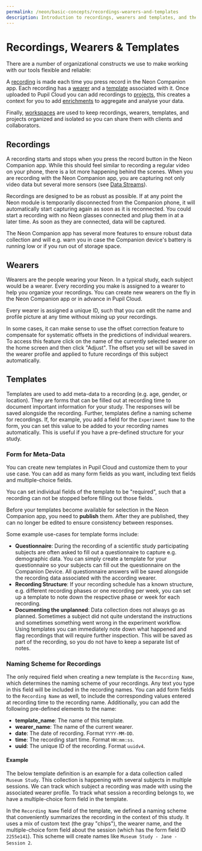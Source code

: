 ```yaml
---
permalink: /neon/basic-concepts/recordings-wearers-and-templates
description: Introduction to recordings, wearers and templates, and their usage in Pupil Cloud.
---
```


# Recordings, Wearers & Templates
There are a number of organizational constructs we use to make working with our tools flexible and reliable:

A [recording](/neon/basic-concepts/recordings-wearers-and-templates/#recordings) is made each time you press record in the Neon Companion app. Each recording has a [wearer](/neon/basic-concepts/recordings-wearers-and-templates/#wearers) and a [template](/neon/basic-concepts/recordings-wearers-and-templates/#templates) associated with it. Once uploaded to Pupil Cloud you can add recordings to [projects](/neon/basic-concepts/projects-and-workspaces/#projects), this creates a context for you to add [enrichments](/neon/enrichments) to aggregate and analyse your data.

Finally, [workspaces](/neon/basic-concepts/projects-and-workspaces/#workspaces) are used to keep recordings, wearers, templates, and projects organized and isolated so you can share them with clients and collaborators.


## Recordings
A recording starts and stops when you press the record button in the Neon Companion app. While this should feel similar to recording a regular video on your phone, there is a lot more happening behind the scenes. When you are recording with the Neon Companion app, you are capturing not only video data but several more sensors (see [Data Streams](/neon/basic-concepts/data-streams)).

Recordings are designed to be as robust as possible. If at any point the Neon module is temporarily disconnected from the Companion phone, it will automatically start capturing again as soon as it is reconnected. You could start a recording with no Neon glasses connected and plug them in at a later time. As soon as they are connected, data will be captured.

The Neon Companion app has several more features to ensure robust data collection and will e.g. warn you in case the Companion device's battery is running low or if you run out of storage space.

## Wearers
Wearers are the people wearing your Neon. In a typical study, each subject would be a wearer. Every recording you make is assigned to a wearer to help you organize your recordings. You can create new wearers on the fly in the Neon Companion app or in advance in Pupil Cloud.

Every wearer is assigned a unique ID, such that you can edit the name and profile picture at any time without mixing up your recordings.

In some cases, it can make sense to use the offset correction feature to compensate for systematic offsets in the predictions of individual wearers. To access this feature click on the name of the currently selected wearer on the home screen and then click "Adjust". The offset you set will be saved in the wearer profile and applied to future recordings of this subject automatically.


## Templates
Templates are used to add meta-data to a recording (e.g. age, gender, or location). They are forms that can be filled out at recording time to document important information for your study. The responses will be saved alongside the recording. Further, templates define a naming scheme for recordings. If, for example, you add a field for the `Experiment Name` to the form, you can set this value to be added to your recording names automatically. This is useful if you have a pre-defined structure for your study.

### Form for Meta-Data
You can create new templates in Pupil Cloud and customize them to your use case. You can add as many form fields as you want, including text fields and multiple-choice fields.

You can set individual fields of the template to be "required", such that a recording can not be stopped before filling out those fields.

Before your templates become available for selection in the Neon Companion app, you need to **publish** them. After they are published, they can no longer be edited to ensure consistency between responses.

Some example use-cases for template forms include:

- **Questionnaire**: During the recording of a scientific study participating subjects are often asked to fill out a questionnaire to capture e.g. demographic data. You can simply create a template for your questionnaire so your subjects can fill out the questionnaire on the Companion Device. All questionnaire answers will be saved alongside the recording data associated with the according wearer.
- **Recording Structure**: If your recording schedule has a known structure, e.g. different recording phases or one recording per week, you can set up a template to note down the respective phase or week for each recording.
- **Documenting the unplanned**: Data collection does not always go as planned. Sometimes a subject did not quite understand the instructions and sometimes something went wrong in the experiment workflow. Using templates you can immediately note down what happened and flag recordings that will require further inspection. This will be saved as part of the recording, so you do not have to keep a separate list of notes.

### Naming Scheme for Recordings 
The only required field when creating a new template is the `Recording Name`, which determines the naming scheme of your recordings. Any text you type in this field will be included in the recording names. You can add form fields to the `Recording Name` as well, to include the corresponding values entered at recording time to the recording name. Additionally, you can add the following pre-defined elements to the name:

- **template_name**: The name of this template.
- **wearer_name**: The name of the current wearer.
- **date**: The date of recording. Format `YYYY-MM-DD`.
- **time**: The recording start time. Format `HH:mm:ss`.
- **uuid**: The unique ID of the recording. Format `uuidv4`.

#### Example
The below template definition is an example for a data collection called `Museum Study`. This collection is happening with several subjects in multiple sessions. We can track which subject a recording was made with using the associated wearer profile. To track what session a recording belongs to, we have a multiple-choice form field in the template.

In the `Recording Name` field of the template, we defined a naming scheme that conveniently summarizes the recording in the context of this study. It uses a mix of custom text (the gray "chips"), the wearer name, and the multiple-choice form field about the session (which has the form field ID `2255e141`). This scheme will create names like `Museum Study - Jane - Session 2`.

<div style="display:flex;justify-content:center;" class="pb-4">
  <v-img
    :src="require('../../media/invisible/explainers/template-naming-example.jpg')"
    max-width=100%
  >
  </v-img>
</div>
